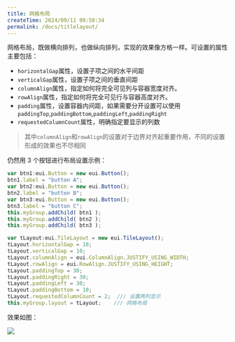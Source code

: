 ```yaml
---
title: 网格布局
createTime: 2024/09/11 09:50:34
permalink: /docs/titlelayout/
---
```

网格布局，既做横向排列，也做纵向排列，实现的效果像方格一样。可设置的属性主要包括：

* `horizontalGap`属性，设置子项之间的水平间距
* `verticalGap`属性，设置子项之间的垂直间距
* `columnAlign`属性，指定如何将完全可见列与容器宽度对齐。
* `rowAlign`属性，指定如何将完全可见行与容器高度对齐。
* `padding`属性，设置容器内间距，如果需要分开设置可以使用`paddingTop`,`paddingBottom`,`paddingLeft`,`paddingRight`
* `requestedColumnCount`属性，明确指定要显示的列数

> 其中`columnAlign`和`rowAlign`的设置对于边界对齐起重要作用，不同的设置形成的效果也不尽相同

仍然用 3 个按钮进行布局设置示例：

~~~ typescript
var btn1:eui.Button = new eui.Button();
btn1.label = "button A";
var btn2:eui.Button = new eui.Button();
btn2.label = "button B";
var btn3:eui.Button = new eui.Button();
btn3.label = "button C";
this.myGroup.addChild( btn1 );
this.myGroup.addChild( btn2 );
this.myGroup.addChild( btn3 );

var tLayout:eui.TileLayout = new eui.TileLayout();
tLayout.horizontalGap = 10;
tLayout.verticalGap = 10;
tLayout.columnAlign = eui.ColumnAlign.JUSTIFY_USING_WIDTH;
tLayout.rowAlign = eui.RowAlign.JUSTIFY_USING_HEIGHT;
tLayout.paddingTop = 30;
tLayout.paddingRight = 30;
tLayout.paddingLeft = 30;
tLayout.paddingBottom = 10;
tLayout.requestedColumnCount = 2;  /// 设置两列显示
this.myGroup.layout = tLayout;    /// 网格布局
~~~  

效果如图：

![](56012f1622d9a.png)

